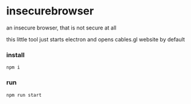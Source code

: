 # insecurebrowser
an insecure browser, that is not secure at all

this little tool just starts electron and opens cables.gl website by default


### install

`npm i`

### run

`npm run start`

